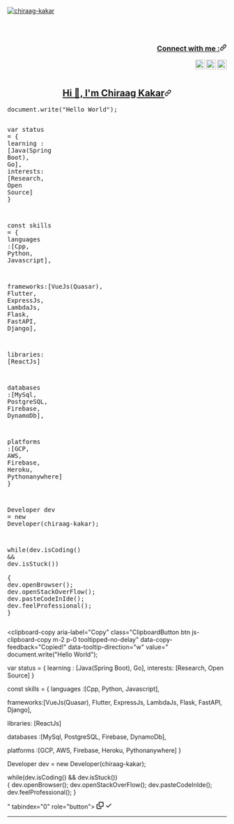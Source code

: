 <article class="markdown-body entry-content container-lg f5" itemprop="text"><p align="left" dir="auto"> <a target="_blank" rel="noopener noreferrer nofollow" href="https://camo.githubusercontent.com/6ddeabffb716ea549a000f4860568f158e00011955f2d509d5fe7de5c80907d4/68747470733a2f2f6b6f6d617265762e636f6d2f67687076632f3f757365726e616d653d636869726161672d6b616b6172"><img src="https://camo.githubusercontent.com/6ddeabffb716ea549a000f4860568f158e00011955f2d509d5fe7de5c80907d4/68747470733a2f2f6b6f6d617265762e636f6d2f67687076632f3f757365726e616d653d636869726161672d6b616b6172" alt="chiraag-kakar" data-canonical-src="https://komarev.com/ghpvc/?username=chiraag-kakar" style="max-width: 100%;"></a> </p>
<p align="center" dir="auto">
<br><animated-image data-catalyst="" style="width: 280px;"><a target="_blank" rel="noopener noreferrer" href="https://github.com/chiraag-kakar/chiraag-kakar/blob/master/hadder.gif" data-target="animated-image.originalLink" hidden=""><img src="https://github.com/chiraag-kakar/chiraag-kakar/raw/master/hadder.gif" style="max-width: 100%; display: none;" data-target="animated-image.originalImage" hidden=""></a>
      <span class="AnimatedImagePlayer enabled" data-target="animated-image.player">
        <a data-target="animated-image.replacedLink" class="AnimatedImagePlayer-images" href="https://github.com/chiraag-kakar/chiraag-kakar/blob/master/hadder.gif" target="_blank" hidden="">
          
        </a>
        <button data-target="animated-image.imageButton" class="AnimatedImagePlayer-images" tabindex="-1" aria-label="Play hadder.gif"><span data-target="animated-image.imageContainer">
            <img data-target="animated-image.replacedImage" alt="hadder.gif" class="AnimatedImagePlayer-animatedImage" src="https://github.com/chiraag-kakar/chiraag-kakar/raw/master/hadder.gif" style="display: block; opacity: 1;">
          <canvas class="AnimatedImagePlayer-stillImage" aria-hidden="true" width="280" height="176"></canvas></span></button>
        <span class="AnimatedImagePlayer-controls" data-target="animated-image.controls">
          <button data-target="animated-image.playButton" class="AnimatedImagePlayer-button" aria-label="Play hadder.gif">
            <svg aria-hidden="true" focusable="false" class="octicon icon-play" width="16" height="16" viewBox="0 0 16 16" fill="none" xmlns="http://www.w3.org/2000/svg">
              <path d="M4 13.5427V2.45734C4 1.82607 4.69692 1.4435 5.2295 1.78241L13.9394 7.32507C14.4334 7.63943 14.4334 8.36057 13.9394 8.67493L5.2295 14.2176C4.69692 14.5565 4 14.1739 4 13.5427Z">
            </path></svg>
            <svg aria-hidden="true" focusable="false" class="octicon icon-pause" width="16" height="16" viewBox="0 0 16 16" xmlns="http://www.w3.org/2000/svg">
              <rect x="4" y="2" width="3" height="12" rx="1"></rect>
              <rect x="9" y="2" width="3" height="12" rx="1"></rect>
            </svg>
          </button>
          <a data-target="animated-image.openButton" aria-label="Open hadder.gif in new window" class="AnimatedImagePlayer-button" href="https://github.com/chiraag-kakar/chiraag-kakar/blob/master/hadder.gif" target="_blank">
            <svg aria-hidden="true" class="octicon" xmlns="http://www.w3.org/2000/svg" viewBox="0 0 16 16" width="16" height="16">
              <path fill-rule="evenodd" d="M10.604 1h4.146a.25.25 0 01.25.25v4.146a.25.25 0 01-.427.177L13.03 4.03 9.28 7.78a.75.75 0 01-1.06-1.06l3.75-3.75-1.543-1.543A.25.25 0 0110.604 1zM3.75 2A1.75 1.75 0 002 3.75v8.5c0 .966.784 1.75 1.75 1.75h8.5A1.75 1.75 0 0014 12.25v-3.5a.75.75 0 00-1.5 0v3.5a.25.25 0 01-.25.25h-8.5a.25.25 0 01-.25-.25v-8.5a.25.25 0 01.25-.25h3.5a.75.75 0 000-1.5h-3.5z"></path>
            </svg>
          </a>
        </span>
      </span></animated-image><br><br>
</p>
<h3 align="right" id="user-content-connect-with-me-" dir="auto"><a class="heading-link" href="#connect-with-me-">Connect with me :<svg class="octicon octicon-link" viewBox="0 0 16 16" version="1.1" width="16" height="16" aria-hidden="true"><path d="m7.775 3.275 1.25-1.25a3.5 3.5 0 1 1 4.95 4.95l-2.5 2.5a3.5 3.5 0 0 1-4.95 0 .751.751 0 0 1 .018-1.042.751.751 0 0 1 1.042-.018 1.998 1.998 0 0 0 2.83 0l2.5-2.5a2.002 2.002 0 0 0-2.83-2.83l-1.25 1.25a.751.751 0 0 1-1.042-.018.751.751 0 0 1-.018-1.042Zm-4.69 9.64a1.998 1.998 0 0 0 2.83 0l1.25-1.25a.751.751 0 0 1 1.042.018.751.751 0 0 1 .018 1.042l-1.25 1.25a3.5 3.5 0 1 1-4.95-4.95l2.5-2.5a3.5 3.5 0 0 1 4.95 0 .751.751 0 0 1-.018 1.042.751.751 0 0 1-1.042.018 1.998 1.998 0 0 0-2.83 0l-2.5 2.5a1.998 1.998 0 0 0 0 2.83Z"></path></svg></a></h3>
<a href="https://linkedin.com/in/chiraag-kakar" rel="nofollow">
  <img align="right" alt="Chiraag Kakar - LinkedIn" width="22px" src="https://camo.githubusercontent.com/e95814f4c20c67fba95e3276fab630b66942517e824e1c67022f3ddb2f70510f/68747470733a2f2f75706c6f61642e77696b696d656469612e6f72672f77696b6970656469612f636f6d6d6f6e732f7468756d622f652f65392f4c696e6b6564696e5f69636f6e2e7376672f32353670782d4c696e6b6564696e5f69636f6e2e7376672e706e67" data-canonical-src="https://upload.wikimedia.org/wikipedia/commons/thumb/e/e9/Linkedin_icon.svg/256px-Linkedin_icon.svg.png" style="max-width: 100%;">
</a>
<a href="https://instagram.com/0212chiraag" rel="nofollow">
  <img align="right" alt="Chiraag Kakar - Instagram" width="22px" src="https://camo.githubusercontent.com/c80f9763ed06d4ab9fbcc1a74b8b74cd95e4c7f82d3f1f70233994f236a0faeb/68747470733a2f2f63646e2e6a7364656c6976722e6e65742f6e706d2f73696d706c652d69636f6e734076332f69636f6e732f696e7374616772616d2e737667" data-canonical-src="https://cdn.jsdelivr.net/npm/simple-icons@v3/icons/instagram.svg" style="max-width: 100%;">
</a>
<a href="https://twitter.com/0212Chiraag" rel="nofollow">
  <img align="right" alt="Chiraag Kakar - Twitter" width="22px" src="https://camo.githubusercontent.com/055d96e8404ce2ab1dd0af5f1c2030d242309a5bc69e47ff32e0b2ab73307e1e/68747470733a2f2f75706c6f61642e77696b696d656469612e6f72672f77696b6970656469612f73636f2f392f39662f547769747465725f626972645f6c6f676f5f323031322e737667" data-canonical-src="https://upload.wikimedia.org/wikipedia/sco/9/9f/Twitter_bird_logo_2012.svg" style="max-width: 100%;">
</a>
<br>
<br>
<h2 align="center" id="user-content-hi--im-chiraag-kakar" dir="auto"><a class="heading-link" href="#hi--im-chiraag-kakar">Hi 👋, I'm Chiraag Kakar<svg class="octicon octicon-link" viewBox="0 0 16 16" version="1.1" width="16" height="16" aria-hidden="true"><path d="m7.775 3.275 1.25-1.25a3.5 3.5 0 1 1 4.95 4.95l-2.5 2.5a3.5 3.5 0 0 1-4.95 0 .751.751 0 0 1 .018-1.042.751.751 0 0 1 1.042-.018 1.998 1.998 0 0 0 2.83 0l2.5-2.5a2.002 2.002 0 0 0-2.83-2.83l-1.25 1.25a.751.751 0 0 1-1.042-.018.751.751 0 0 1-.018-1.042Zm-4.69 9.64a1.998 1.998 0 0 0 2.83 0l1.25-1.25a.751.751 0 0 1 1.042.018.751.751 0 0 1 .018 1.042l-1.25 1.25a3.5 3.5 0 1 1-4.95-4.95l2.5-2.5a3.5 3.5 0 0 1 4.95 0 .751.751 0 0 1-.018 1.042.751.751 0 0 1-1.042.018 1.998 1.998 0 0 0-2.83 0l-2.5 2.5a1.998 1.998 0 0 0 0 2.83Z"></path></svg></a></h2>
<div class="highlight highlight-source-js notranslate position-relative overflow-auto" dir="auto"><pre><span class="pl-smi">document</span><span class="pl-kos">.</span><span class="pl-en">write</span><span class="pl-kos">(</span><span class="pl-s">"Hello World"</span><span class="pl-kos">)</span><span class="pl-kos">;</span>

<span class="pl-k">var</span> <span class="pl-s1">status</span> <span class="pl-c1">=</span> 
<span class="pl-kos">{</span> 
  <span class="pl-c1">learning</span> : <span class="pl-kos">[</span><span class="pl-v">Java</span><span class="pl-kos">(</span><span class="pl-v">Spring</span> <span class="pl-v">Boot</span><span class="pl-kos">)</span><span class="pl-kos">,</span> <span class="pl-v">Go</span><span class="pl-kos">]</span><span class="pl-kos">,</span>
  <span class="pl-c1">interests</span>: <span class="pl-kos">[</span><span class="pl-v">Research</span><span class="pl-kos">,</span> <span class="pl-v">Open</span> <span class="pl-v">Source</span><span class="pl-kos">]</span>
<span class="pl-kos">}</span>

<span class="pl-k">const</span> <span class="pl-s1">skills</span> <span class="pl-c1">=</span> 
<span class="pl-kos">{</span>
  <span class="pl-c1">languages</span> :<span class="pl-kos">[</span><span class="pl-v">Cpp</span><span class="pl-kos">,</span> <span class="pl-v">Python</span><span class="pl-kos">,</span> <span class="pl-v">Javascript</span><span class="pl-kos">]</span><span class="pl-kos">,</span>
  
  <span class="pl-c1">frameworks</span>:<span class="pl-kos">[</span><span class="pl-v">VueJs</span><span class="pl-kos">(</span><span class="pl-v">Quasar</span><span class="pl-kos">)</span><span class="pl-kos">,</span> <span class="pl-v">Flutter</span><span class="pl-kos">,</span> <span class="pl-v">ExpressJs</span><span class="pl-kos">,</span> <span class="pl-v">LambdaJs</span><span class="pl-kos">,</span> <span class="pl-v">Flask</span><span class="pl-kos">,</span> <span class="pl-v">FastAPI</span><span class="pl-kos">,</span> <span class="pl-v">Django</span><span class="pl-kos">]</span><span class="pl-kos">,</span>
  
  <span class="pl-c1">libraries</span>: <span class="pl-kos">[</span><span class="pl-v">ReactJs</span><span class="pl-kos">]</span>
  
  <span class="pl-s1">databases</span> :<span class="pl-kos">[</span><span class="pl-v">MySql</span><span class="pl-kos">,</span> <span class="pl-v">PostgreSQL</span><span class="pl-kos">,</span> <span class="pl-v">Firebase</span><span class="pl-kos">,</span> <span class="pl-v">DynamoDb</span><span class="pl-kos">]</span><span class="pl-kos">,</span>
  
  <span class="pl-c1">platforms</span> :<span class="pl-kos">[</span><span class="pl-c1">GCP</span><span class="pl-kos">,</span> <span class="pl-c1">AWS</span><span class="pl-kos">,</span> <span class="pl-v">Firebase</span><span class="pl-kos">,</span> <span class="pl-v">Heroku</span><span class="pl-kos">,</span> <span class="pl-v">Pythonanywhere</span><span class="pl-kos">]</span>
<span class="pl-kos">}</span>


<span class="pl-v">Developer</span> <span class="pl-s1">dev</span> <span class="pl-c1">=</span> <span class="pl-k">new</span> <span class="pl-v">Developer</span><span class="pl-kos">(</span><span class="pl-s1">chiraag</span><span class="pl-c1">-</span><span class="pl-s1">kakar</span><span class="pl-kos">)</span><span class="pl-kos">;</span>

<span class="pl-k">while</span><span class="pl-kos">(</span><span class="pl-s1">dev</span><span class="pl-kos">.</span><span class="pl-en">isCoding</span><span class="pl-kos">(</span><span class="pl-kos">)</span> <span class="pl-c1">&amp;&amp;</span> <span class="pl-s1">dev</span><span class="pl-kos">.</span><span class="pl-en">isStuck</span><span class="pl-kos">(</span><span class="pl-kos">)</span><span class="pl-kos">)</span>  
<span class="pl-kos">{</span>
  <span class="pl-s1">dev</span><span class="pl-kos">.</span><span class="pl-en">openBrowser</span><span class="pl-kos">(</span><span class="pl-kos">)</span><span class="pl-kos">;</span>
  <span class="pl-s1">dev</span><span class="pl-kos">.</span><span class="pl-en">openStackOverFlow</span><span class="pl-kos">(</span><span class="pl-kos">)</span><span class="pl-kos">;</span>
  <span class="pl-s1">dev</span><span class="pl-kos">.</span><span class="pl-en">pasteCodeInIde</span><span class="pl-kos">(</span><span class="pl-kos">)</span><span class="pl-kos">;</span>
  <span class="pl-s1">dev</span><span class="pl-kos">.</span><span class="pl-en">feelProfessional</span><span class="pl-kos">(</span><span class="pl-kos">)</span><span class="pl-kos">;</span>
<span class="pl-kos">}</span>
</pre><div class="zeroclipboard-container position-absolute right-0 top-0">
    <clipboard-copy aria-label="Copy" class="ClipboardButton btn js-clipboard-copy m-2 p-0 tooltipped-no-delay" data-copy-feedback="Copied!" data-tooltip-direction="w" value="
document.write(&quot;Hello World&quot;);

var status = 
{ 
  learning : [Java(Spring Boot), Go],
  interests: [Research, Open Source]
}

const skills = 
{
  languages :[Cpp, Python, Javascript],
  
  frameworks:[VueJs(Quasar), Flutter, ExpressJs, LambdaJs, Flask, FastAPI, Django],
  
  libraries: [ReactJs]
  
  databases :[MySql, PostgreSQL, Firebase, DynamoDb],
  
  platforms :[GCP, AWS, Firebase, Heroku, Pythonanywhere]
}


Developer dev = new Developer(chiraag-kakar);

while(dev.isCoding() &amp;&amp; dev.isStuck())  
{
  dev.openBrowser();
  dev.openStackOverFlow();
  dev.pasteCodeInIde();
  dev.feelProfessional();
}

" tabindex="0" role="button">
      <svg aria-hidden="true" height="16" viewBox="0 0 16 16" version="1.1" width="16" data-view-component="true" class="octicon octicon-copy js-clipboard-copy-icon m-2">
    <path d="M0 6.75C0 5.784.784 5 1.75 5h1.5a.75.75 0 0 1 0 1.5h-1.5a.25.25 0 0 0-.25.25v7.5c0 .138.112.25.25.25h7.5a.25.25 0 0 0 .25-.25v-1.5a.75.75 0 0 1 1.5 0v1.5A1.75 1.75 0 0 1 9.25 16h-7.5A1.75 1.75 0 0 1 0 14.25Z"></path><path d="M5 1.75C5 .784 5.784 0 6.75 0h7.5C15.216 0 16 .784 16 1.75v7.5A1.75 1.75 0 0 1 14.25 11h-7.5A1.75 1.75 0 0 1 5 9.25Zm1.75-.25a.25.25 0 0 0-.25.25v7.5c0 .138.112.25.25.25h7.5a.25.25 0 0 0 .25-.25v-7.5a.25.25 0 0 0-.25-.25Z"></path>
</svg>
      <svg aria-hidden="true" height="16" viewBox="0 0 16 16" version="1.1" width="16" data-view-component="true" class="octicon octicon-check js-clipboard-check-icon color-fg-success d-none m-2">
    <path d="M13.78 4.22a.75.75 0 0 1 0 1.06l-7.25 7.25a.75.75 0 0 1-1.06 0L2.22 9.28a.751.751 0 0 1 .018-1.042.751.751 0 0 1 1.042-.018L6 10.94l6.72-6.72a.75.75 0 0 1 1.06 0Z"></path>
</svg>
    </clipboard-copy>
  </div></div>

<hr>

</article>

